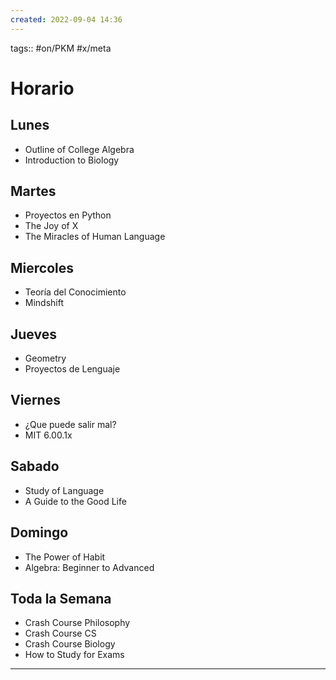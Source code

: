 ```yaml
---
created: 2022-09-04 14:36
---
```

tags:: #on/PKM #x/meta 
# Horario
## Lunes
- Outline of College Algebra
- Introduction to Biology
## Martes
- Proyectos en Python
- The Joy of X
- The Miracles of Human Language
## Miercoles
- Teoría del Conocimiento
- Mindshift
## Jueves
- Geometry
- Proyectos de Lenguaje
## Viernes
- ¿Que puede salir mal?
- MIT 6.00.1x
## Sabado
- Study of Language
- A Guide to the Good Life
## Domingo
- The Power of Habit
- Algebra: Beginner to Advanced
## Toda la Semana
- Crash Course Philosophy
- Crash Course CS
- Crash Course Biology
- How to Study for Exams
___
